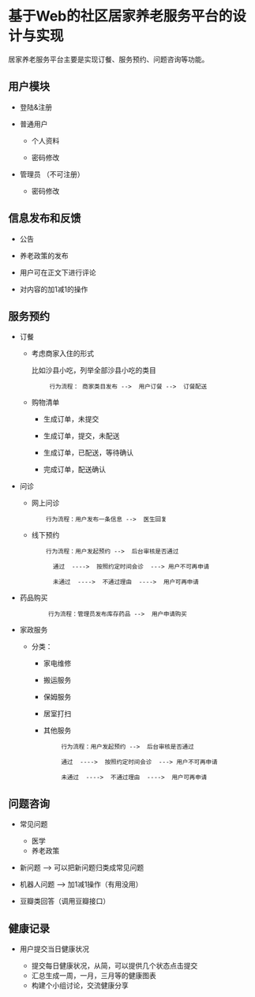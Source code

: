 基于Web的社区居家养老服务平台的设计与实现
=========================================


居家养老服务平台主要是实现订餐、服务预约、问题咨询等功能。


## 用户模块

  + 登陆&注册

  + 普通用户
  
    + 个人资料
     
    + 密码修改
  
  + 管理员 （不可注册）
  
    + 密码修改

## 信息发布和反馈

  + 公告
  
  + 养老政策的发布
  
  + 用户可在正文下进行评论
 
  + 对内容的加1减1的操作


## 服务预约

  + 订餐

    +  考虑商家入住的形式
       
       比如沙县小吃，列举全部沙县小吃的类目

                行为流程： 商家类目发布 -->  用户订餐 -->  订餐配送
    
    +  购物清单
 
       +  生成订单，未提交
       
       +  生成订单，提交，未配送

       +  生成订单，已配送，等待确认

       +  完成订单，配送确认 

  + 问诊

    +  网上问诊
    
               行为流程：用户发布一条信息 -->  医生回复
    
    +  线下预约

               行为流程：用户发起预约 -->  后台审核是否通过
                    
                 通过  ---->  按照约定时间会诊  ---> 用户不可再申请

                 未通过  ---->  不通过理由  ---->  用户可再申请

  + 药品购买

                行为流程：管理员发布库存药品 -->  用户申请购买 

  + 家政服务
   
    + 分类：
     
      - 家电维修
      - 搬运服务
      - 保姆服务
      - 居室打扫
      - 其他服务
    
                 行为流程：用户发起预约 -->  后台审核是否通过
                
                 通过  ---->  按照约定时间会诊  ---> 用户不可再申请

                 未通过  ---->  不通过理由  ---->  用户可再申请

## 问题咨询

   + 常见问题  
   
     - 医学
     - 养老政策

   + 新问题  -->  可以把新问题归类成常见问题 

   + 机器人问题  -->  加1减1操作（有用没用）
   
   + 豆瓣类回答（调用豆瓣接口）
   
## 健康记录

   + 用户提交当日健康状况
   
     - 提交每日健康状况，从简，可以提供几个状态点击提交
     - 汇总生成一周，一月，三月等的健康图表
     - 构建个小组讨论，交流健康分享

